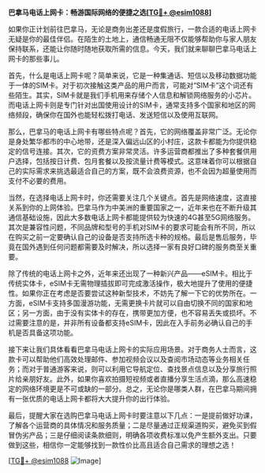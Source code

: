 **巴拿马电话上网卡：畅游国际网络的便捷之选[[TG💪+ @esim1088](https://t.me/s/esim1088)]**

如果你正计划前往巴拿马，无论是商务出差还是度假旅行，一款合适的电话上网卡无疑是你的最佳伴侣。在陌生的土地上，通信畅通无阻不仅能够帮助你与家人朋友保持联系，还能让你随时随地获取所需的信息。今天，我们就来聊聊巴拿马电话上网卡的那些事儿。

首先，什么是电话上网卡呢？简单来说，它是一种集通话、短信以及移动数据功能于一体的SIM卡。对于初次接触这类产品的用户而言，可能对“SIM卡”这个词还有些陌生。其实，SIM卡就是我们手机用来存储个人信息和解锁网络服务的小芯片。而电话上网卡则是专门针对出国使用设计的SIM卡，通常支持多个国家和地区的网络频段，确保你在国外也能轻松拨打电话、发送短信以及使用互联网。

那么，巴拿马的电话上网卡有哪些特点呢？首先，它的网络覆盖非常广泛。无论你是身处繁华都市的中心地带，还是深入偏远山区的小村庄，这款卡都能为你提供稳定的信号连接。其次，它的资费方案非常灵活。许多运营商都推出了多种套餐供用户选择，包括按日计费、包月套餐以及按流量计费等模式。这意味着你可以根据自己的实际需求来挑选最适合自己的方案，既不会浪费资源，也不会因为超量使用而支付不必要的费用。

当然，在选择电话上网卡时，你还需要关注几个关键点。首先是网络速度，这直接关系到你的上网体验。巴拿马作为中美洲的重要国家之一，近年来也在不断升级其通信基础设施，因此大多数电话上网卡都能提供较为快速的4G甚至5G网络服务。其次是兼容性问题，不同品牌和型号的手机对SIM卡的要求可能会有所不同，所以在购买之前一定要确认自己的设备是否支持所选卡种的规格。最后是售后服务，毕竟在国外遇到任何问题都需要及时解决，所以选择一家有良好口碑的服务商至关重要。

除了传统的电话上网卡之外，近年来还出现了一种新兴产品——eSIM卡。相比于传统实体卡，eSIM卡无需物理插拔即可完成激活操作，极大地提升了使用的便捷性。如果你正在考虑是否要尝试这种新型技术，不妨先了解一下它的优势所在。一方面，eSIM卡支持多国漫游功能，无需更换卡片就可以自由切换不同的国家和地区；另一方面，由于没有实体卡的存在，携带更加方便，也不容易丢失或损坏。不过需要注意的是，并非所有设备都支持eSIM卡，因此在入手前务必确认自己的手机是否具备这项功能。

接下来让我们具体看看巴拿马电话上网卡的实际应用场景。对于商务人士而言，这款卡可以帮助他们高效处理邮件、参加视频会议以及查阅市场动态等业务相关任务；而对于普通游客来说，则可以利用它导航定位、查找景点信息以及分享旅行照片给亲朋好友。此外，如果你喜欢拍摄短视频或者直播分享生活点滴，那么高速稳定的网络环境更是不可或缺的一部分。总之，无论你是哪类人群，在巴拿马期间拥有一张优质的电话上网卡都将大大提升你的出行体验。

最后，提醒大家在选购巴拿马电话上网卡时要注意以下几点：一是提前做好功课，了解各个运营商的具体情况和服务质量；二是尽量通过正规渠道购买，避免买到假冒伪劣产品；三是仔细阅读条款细则，明确各项收费标准以免产生额外支出。只要做到这些，相信你一定能够找到一款性价比高且适合自己需求的理想之选！

[[TG💪+ @esim1088](https://t.me/s/esim1088) ![Image](https://i.postimg.cc/4NQfJmqS/Snipaste-2025-05-13-00-14-12.png)]